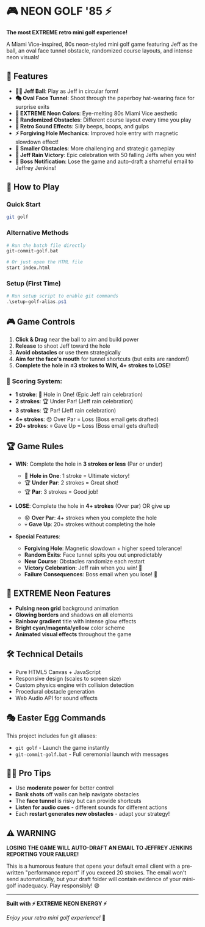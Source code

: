 # 🎮 NEON GOLF '85 ⚡

**The most EXTREME retro mini golf experience!**

A Miami Vice-inspired, 80s neon-styled mini golf game featuring Jeff as the ball, an oval face tunnel obstacle, randomized course layouts, and intense neon visuals!

## 🎯 Features

- **🏌️‍♂️ Jeff Ball**: Play as Jeff in circular form!
- **🎭 Oval Face Tunnel**: Shoot through the paperboy hat-wearing face for surprise exits
- **🌈 EXTREME Neon Colors**: Eye-melting 80s Miami Vice aesthetic
- **🎲 Randomized Obstacles**: Different course layout every time you play
- **🎵 Retro Sound Effects**: Silly beeps, boops, and gulps
- **⚡ Forgiving Hole Mechanics**: Improved hole entry with magnetic slowdown effect!
- **🎨 Smaller Obstacles**: More challenging and strategic gameplay
- **🎉 Jeff Rain Victory**: Epic celebration with 50 falling Jeffs when you win!
- **📧 Boss Notification**: Lose the game and auto-draft a shameful email to Jeffrey Jenkins!

## 🚀 How to Play

### Quick Start
```bash
git golf
```

### Alternative Methods
```bash
# Run the batch file directly
git-commit-golf.bat

# Or just open the HTML file
start index.html
```

### Setup (First Time)
```powershell
# Run setup script to enable git commands
.\setup-golf-alias.ps1
```

## 🎮 Game Controls

1. **Click & Drag** near the ball to aim and build power
2. **Release** to shoot Jeff toward the hole
3. **Avoid obstacles** or use them strategically
4. **Aim for the face's mouth** for tunnel shortcuts (but exits are random!)
5. **Complete the hole in ≤3 strokes to WIN, 4+ strokes to LOSE!**

### 🎯 **Scoring System:**
- **1 stroke**: 🥇 Hole in One! (Epic Jeff rain celebration)
- **2 strokes**: 🏆 Under Par! (Jeff rain celebration)
- **3 strokes**: 🏆 Par! (Jeff rain celebration)
- **4+ strokes**: 😞 Over Par = Loss (Boss email gets drafted)
- **20+ strokes**: 💀 Gave Up = Loss (Boss email gets drafted)

## 🏆 Game Rules

- **WIN**: Complete the hole in **3 strokes or less** (Par or under)
  - 🥇 **Hole in One**: 1 stroke = Ultimate victory!
  - 🏆 **Under Par**: 2 strokes = Great shot!
  - 🏆 **Par**: 3 strokes = Good job!

- **LOSE**: Complete the hole in **4+ strokes** (Over par) OR give up
  - 😞 **Over Par**: 4+ strokes when you complete the hole
  - 💀 **Gave Up**: 20+ strokes without completing the hole

- **Special Features**:
  - **Forgiving Hole**: Magnetic slowdown + higher speed tolerance!
  - **Random Exits**: Face tunnel spits you out unpredictably
  - **New Course**: Obstacles randomize each restart
  - **Victory Celebration**: Jeff rain when you win! 🎉
  - **Failure Consequences**: Boss email when you lose! 📧

## 🎨 EXTREME Neon Features

- **Pulsing neon grid** background animation
- **Glowing borders** and shadows on all elements
- **Rainbow gradient** title with intense glow effects  
- **Bright cyan/magenta/yellow** color scheme
- **Animated visual effects** throughout the game

## 🛠️ Technical Details

- Pure HTML5 Canvas + JavaScript
- Responsive design (scales to screen size)
- Custom physics engine with collision detection
- Procedural obstacle generation
- Web Audio API for sound effects

## 🎭 Easter Egg Commands

This project includes fun git aliases:

- `git golf` - Launch the game instantly
- `git-commit-golf.bat` - Full ceremonial launch with messages

## 🏌️‍♂️ Pro Tips

- Use **moderate power** for better control
- **Bank shots** off walls can help navigate obstacles
- The **face tunnel** is risky but can provide shortcuts
- **Listen for audio cues** - different sounds for different actions
- Each **restart generates new obstacles** - adapt your strategy!

## ⚠️ WARNING

**LOSING THE GAME WILL AUTO-DRAFT AN EMAIL TO JEFFREY JENKINS REPORTING YOUR FAILURE!**

This is a humorous feature that opens your default email client with a pre-written "performance report" if you exceed 20 strokes. The email won't send automatically, but your draft folder will contain evidence of your mini-golf inadequacy. Play responsibly! 😄

---

**Built with ⚡ EXTREME NEON ENERGY ⚡**

*Enjoy your retro mini golf experience!* 🎯 